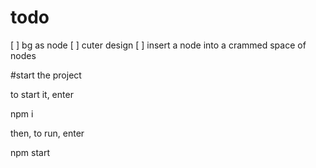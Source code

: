 # todo
[ ] bg as node
[ ] cuter design
[ ] insert a node into a crammed space of nodes

#start the project
<p>to start it, enter </p>
npm i
<p> then, to run, enter </p>
npm start
